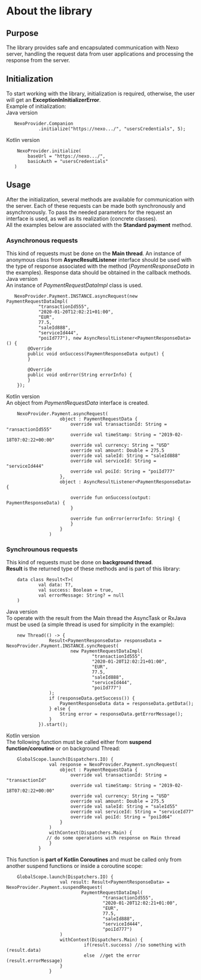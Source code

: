 # About the library
## Purpose
The library provides safe and encapsulated communication with Nexo server, handling the request data from user applications and processing the response from the server.
## Initialization
To start working with the library, initialization is required, otherwise, the user will get an **ExceptionInInitializerError**.<br/>
Example of initialization:<br/>
Java version

       NexoProvider.Companion
                .initialize("https://nexo.../", "usersCredentials", 5);
Kotlin version

        NexoProvider.initialize(
            baseUrl = "https://nexo.../",
            basicAuth = "usersCredentials"
       )
## Usage
After the initialization, several methods are available for communication with the server. Each of these requests can be made both synchronously and asynchronously. To pass the needed parameters for the request an interface is used, as well as its realization (concrete classes).<br/>
All the examples below are associated with the **Standard payment** method.
### Asynchronous requests
This kind of requests must be done on the **Main thread**. An instance of anonymous class from **AsyncResultListener** interface should be used with the type of response associated with the method (*PaymentResponseData* in the examples). Response data should be obtained in the callback methods.<br/>
Java version<br/>
An instance of *PaymentRequestDataImpl* class is used.

       NexoProvider.Payment.INSTANCE.asyncRequest(new PaymentRequestDataImpl(
                "transactionId555",
                "2020-01-20T12:02:21+01:00",
                "EUR",
                77.5,
                "saleId888",
                "serviceId444",
                "poiId777"), new AsyncResultListener<PaymentResponseData>() {
            @Override
            public void onSuccess(PaymentResponseData output) {
            }
  
            @Override
            public void onError(String errorInfo) {
            }
        });
Kotlin version<br/>
An object from *PaymentRequestData* interface is created.

        NexoProvider.Payment.asyncRequest(
                        object : PaymentRequestData {
                            override val transactionId: String = "ransactionId555"
                            override val timeStamp: String = "2019-02-18T07:02:22+00:00"
                            override val currency: String = "USD"
                            override val amount: Double = 275.5
                            override val saleId: String = "saleId888"
                            override val serviceId: String = "serviceId444"
                            override val poiId: String = "poiId777"
                        },
                        object : AsyncResultListener<PaymentResponseData> {

                            override fun onSuccess(output: PaymentResponseData) {
                            }

                            override fun onError(errorInfo: String) {
                            }
                        }
                    )


### Synchrounous requests
This kind of requests must be done on **background thread**.<br/>
**Result** is the returned type of these methods and is part of this library:

        data class Result<T>(
                val data: T?,
                val success: Boolean = true,
                val errorMessage: String? = null
        )
Java version<br/>
To operate with the result from the Main thread the AsyncTask or RxJava must be used (a simple thread is used for simplicity in the example):

        new Thread(() -> {
                    Result<PaymentResponseData> responseData = NexoProvider.Payment.INSTANCE.syncRequest(
                            new PaymentRequestDataImpl(
                                    "transactionId555",
                                    "2020-01-20T12:02:21+01:00",
                                    "EUR",
                                    77.5,
                                    "saleId888",
                                    "serviceId444",
                                    "poiId777")
                    );
                    if (responseData.getSuccess()) {
                        PaymentResponseData data = responseData.getData();
                    } else {
                        String error = responseData.getErrorMessage();
                    }
                }).start();
Kotlin version<br/>
The following function must be called either from **suspend function/coroutine** or on background Thread:

        GlobalScope.launch(Dispatchers.IO) {
                    val response = NexoProvider.Payment.syncRequest(
                        object : PaymentRequestData {
                            override val transactionId: String = "transactionId"
                            override val timeStamp: String = "2019-02-18T07:02:22+00:00"
                            override val currency: String = "USD"
                            override val amount: Double = 275.5
                            override val saleId: String = "saleId55"
                            override val serviceId: String = "serviceId77"
                            override val poiId: String = "poiId64"
                        }
                    )
                    withContext(Dispatchers.Main) {
                   // do some operations with response on Main thread
                    }
                }
This function is **part of Kotlin Coroutines** and must be called only from another suspend functions or inside a coroutine scope:

        GlobalScope.launch(Dispatchers.IO) {
                        val result: Result<PaymentResponseData> = NexoProvider.Payment.suspendRequest(
                                PaymentRequestDataImpl(
                                        "transactionId555",
                                        "2020-01-20T12:02:21+01:00",
                                        "EUR",
                                        77.5,
                                        "saleId888",
                                        "serviceId444",
                                        "poiId777")
                        )
                        withContext(Dispatchers.Main) {
                                 if(result.success) //so something with (result.data)
                                 else  //get the error (result.errorMessage)
                        }
                    }









